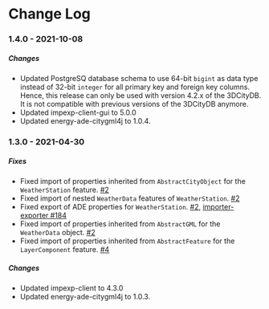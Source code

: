 Change Log
==========

### 1.4.0 - 2021-10-08

##### Changes
* Updated PostgreSQ database schema to use 64-bit `bigint` as data type instead of 32-bit `integer` for all 
  primary key and foreign key columns. Hence, this release can only be used with version 4.2.x of the 3DCityDB. 
  It is not compatible with previous versions of the 3DCityDB anymore.
* Updated impexp-client-gui to 5.0.0
* Updated energy-ade-citygml4j to 1.0.4.

### 1.3.0 - 2021-04-30

##### Fixes
* Fixed import of properties inherited from `AbstractCityObject` for the `WeatherStation` feature. [#2](https://github.com/3dcitydb/energy-ade-citydb/issues/2)
* Fixed import of nested `WeatherData` features of `WeatherStation`. [#2](https://github.com/3dcitydb/energy-ade-citydb/issues/2)
* Fixed export of ADE properties for `WeatherStation`. [#2](https://github.com/3dcitydb/energy-ade-citydb/issues/2), [importer-exporter #184](https://github.com/3dcitydb/importer-exporter/pull/184)
* Fixed import of properties inherited from `AbstractGML` for the `WeatherData` object. [#2](https://github.com/3dcitydb/energy-ade-citydb/issues/2)
* Fixed import of properties inherited from `AbstractFeature` for the `LayerComponent` feature. [#4](https://github.com/3dcitydb/energy-ade-citydb/issues/4)

##### Changes
* Updated impexp-client to 4.3.0
* Updated energy-ade-citygml4j to 1.0.3.